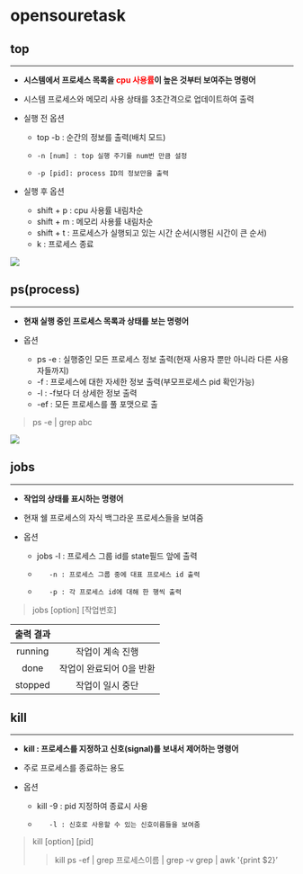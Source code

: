 # opensouretask


## **top**
---
* **시스템에서 프로세스 목록을 <span style="color:red">cpu 사용률</span>이 높은 것부터 보여주는 명령어**
* 시스템 프로세스와 메모리 사용 상태를 3초간격으로 업데이트하여 출력

* 실행 전 옵션
  * top -b : 순간의 정보를 출력(배치 모드)
  *     -n [num] : top 실행 주기를 num번 만큼 설정
  *     -p [pid]: process ID의 정보만을 출력
 
* 실행 후 옵션
  *  shift + p : cpu 사용률 내림차순
  *  shift + m : 메모리 사용률 내림차순
  *  shift + t : 프로세스가 실행되고 있는 시간 순서(시행된 시간이 큰 순서)
  *  k : 프로세스 종료

<img src="https://t1.daumcdn.net/cfile/tistory/99285B3F5B14C72B1E">

## **ps(process)**
---
* **현재 실행 중인 프로세스 목록과 상태를 보는 명령어**

* 옵션
  * ps -e : 실행중인 모든 프로세스 정보 출력(현재 사용자 뿐만 아니라 다른 사용자들까지)
  *    -f : 프로세스에 대한 자세한 정보 출력(부모프로세스 pid 확인가능)
  *    -l : -f보다 더 상세한 정보 출력
  *    -ef : 모든 프로세스를 풀 포맷으로 출

>ps -e | grep abc

<img src="https://search.pstatic.net/common/?src=http%3A%2F%2Fcafefiles.naver.net%2FMjAyMDAzMTZfMTkw%2FMDAxNTg0MzE2Nzc5MTg4.YN2FwvuzTyJ5BZlikCUndSsmTmkKvrq1dy615VM0S3og.vtZr0oBdu28NwNbUBsekGfGDH4qD1Cx0qWI-65yixFwg.PNG%2Fps.PNG&type=sc960_832">

## **jobs**
---
* **작업의 상태를 표시하는 명령어**
* 현재 쉘 프로세스의 자식 백그라운 프로세스들을 보여줌

* 옵션
  *   jobs -l : 프로세스 그룹 id를 state필드 앞에 출력
  *        -n : 프로세스 그룹 중에 대표 프로세스 id 출력
  *        -p : 각 프로세스 id에 대해 한 행씩 출력

> jobs [option] [작업번호]

|출력 결과| |
|:---:|:---:|
|running|작업이 계속 진행|
|done|작업이 완료되어 0을 반환|
|stopped|작업이 일시 중단|


## **kill**
---
* **kill  : 프로세스를 지정하고 신호(signal)를 보내서 제어하는 명령어**
* 주로 프로세스를 종료하는 용도

* 옵션
  *   kill -9 : pid 지정하여 종료시 사용
  *        -l : 신호로 사용할 수 있는 신호이름들을 보여줌

> kill [option] [pid]
>> kill ps -ef | grep 프로세스이름 | grep -v grep | awk '{print $2}’






